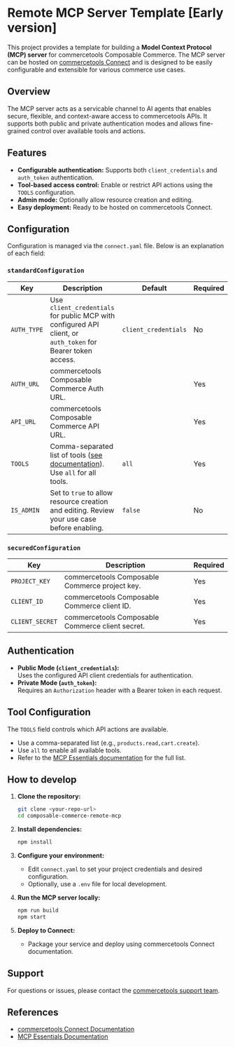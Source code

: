 # Remote MCP Server Template [Early version]

This project provides a template for building a **Model Context Protocol (MCP) server** for commercetools Composable Commerce. The MCP server can be hosted on [commercetools Connect](https://docs.commercetools.com/connect/) and is designed to be easily configurable and extensible for various commerce use cases.

## Overview

The MCP server acts as a servicable channel to AI agents that enables secure, flexible, and context-aware access to commercetools APIs. It supports both public and private authentication modes and allows fine-grained control over available tools and actions.

## Features

- **Configurable authentication:** Supports both `client_credentials` and `auth_token` authentication.
- **Tool-based access control:** Enable or restrict API actions using the `TOOLS` configuration.
- **Admin mode:** Optionally allow resource creation and editing.
- **Easy deployment:** Ready to be hosted on commercetools Connect.

## Configuration

Configuration is managed via the `connect.yaml` file. Below is an explanation of each field:

### `standardConfiguration`

| Key        | Description                                                                                                   | Default             | Required |
|------------|--------------------------------------------------------------------------------------------------------------|---------------------|----------|
| `AUTH_TYPE`| Use `client_credentials` for public MCP with configured API client, or `auth_token` for Bearer token access. | `client_credentials`| No       |
| `AUTH_URL` | commercetools Composable Commerce Auth URL.                                                                  |                     | Yes      |
| `API_URL`  | commercetools Composable Commerce API URL.                                                                   |                     | Yes      |
| `TOOLS`    | Comma-separated list of tools ([see documentation](https://docs.commercetools.com/sdk/commerce-mcp/essentials-mcp#individual-tools)). Use `all` for all tools. | `all`               | Yes      |
| `IS_ADMIN` | Set to `true` to allow resource creation and editing. Review your use case before enabling.                  | `false`             | No       |

### `securedConfiguration`

| Key           | Description                                         | Required |
|---------------|-----------------------------------------------------|----------|
| `PROJECT_KEY` | commercetools Composable Commerce project key.      | Yes      |
| `CLIENT_ID`   | commercetools Composable Commerce client ID.        | Yes      |
| `CLIENT_SECRET`| commercetools Composable Commerce client secret.   | Yes      |

## Authentication

- **Public Mode (`client_credentials`):**  
  Uses the configured API client credentials for authentication.
- **Private Mode (`auth_token`):**  
  Requires an `Authorization` header with a Bearer token in each request.

## Tool Configuration

The `TOOLS` field controls which API actions are available.

- Use a comma-separated list (e.g., `products.read,cart.create`).
- Use `all` to enable all available tools.
- Refer to the [MCP Essentials documentation](https://docs.commercetools.com/sdk/commerce-mcp/essentials-mcp#individual-tools) for the full list.

## How to develop

1. **Clone the repository:**
   ```bash
   git clone <your-repo-url>
   cd composable-commerce-remote-mcp
   ```

2. **Install dependencies:**
   ```bash
   npm install
   ```

3. **Configure your environment:**
   - Edit `connect.yaml` to set your project credentials and desired configuration.
   - Optionally, use a `.env` file for local development.

4. **Run the MCP server locally:**
   ```bash
   npm run build
   npm start
   ```

5. **Deploy to Connect:**
   - Package your service and deploy using commercetools Connect documentation.

## Support

For questions or issues, please contact the [commercetools support team](http://support.commercetools.com/).

## References

- [commercetools Connect Documentation](https://docs.commercetools.com/connect/)
- [MCP Essentials Documentation](https://docs.commercetools.com/sdk/commerce-mcp/essentials-mcp#individual-tools)
